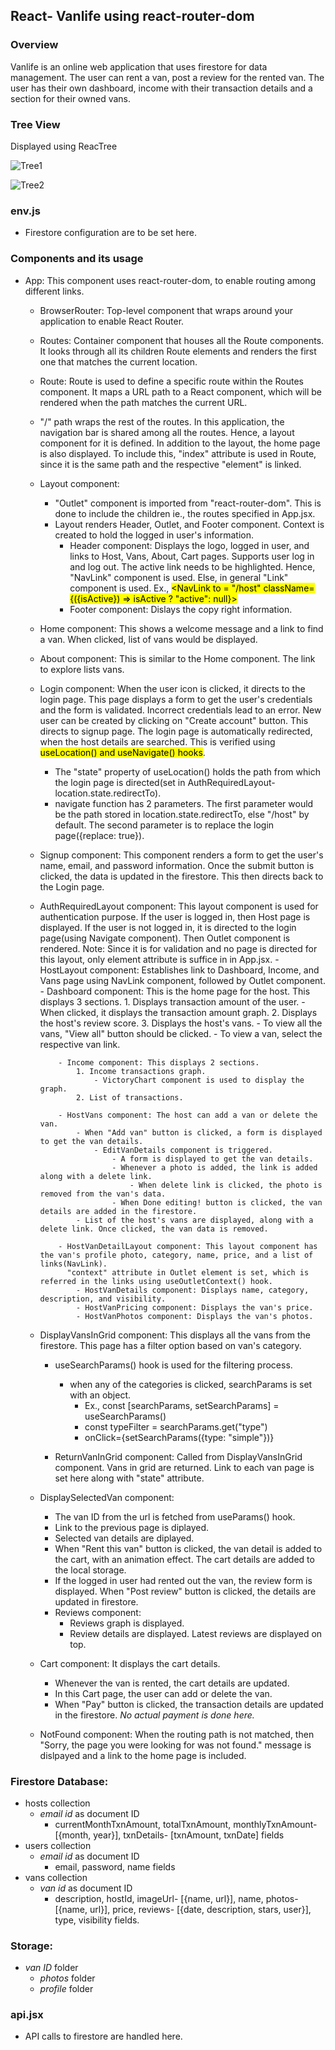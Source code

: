 ## React- Vanlife using react-router-dom

### Overview
Vanlife is an online web application that uses firestore for data management. The user can rent a van, post a review for the rented van.
The user has their own dashboard, income with their transaction details and a section for their owned vans.

### Tree View
Displayed using ReacTree

![Tree1](https://github.com/user-attachments/assets/3f7eb32b-c53c-49de-9e38-9f8ae5f79c6b)

![Tree2](https://github.com/user-attachments/assets/49ccfc1d-31b3-4335-9c74-0f616b86547f)

### env.js
- Firestore configuration are to be set here.

### Components and its usage
- App: This component uses react-router-dom, to enable routing among different links.
    - BrowserRouter: Top-level component that wraps around your application to enable React Router.
    - Routes: Container component that houses all the Route components. It looks through all its children Route elements and renders the first one that matches the current location.
    - Route: Route is used to define a specific route within the Routes component. It maps a URL path to a React component, which will be rendered when the path matches the current URL.
    - "/" path wraps the rest of the routes. In this application, the navigation bar is shared among all the routes. Hence, a layout component for it is defined.
      In addition to the layout, the home page is also displayed. To include this, "index" attribute is used in Route, since it is the same path and the respective "element" is linked.
    - Layout component:
        - "Outlet" component is imported from "react-router-dom". This is done to include the children ie., the routes specified in App.jsx.
        - Layout renders Header, Outlet, and Footer component. Context is created to hold the logged in user's information.
            - Header component: Displays the logo, logged in user, and links to Host, Vans, About, Cart pages. Supports user log in and log out.
              The active link needs to be highlighted. Hence, "NavLink" component is used. Else, in general "Link" component is used.
              Ex., <mark><NavLink to = "/host" className={({isActive}) => isActive ? "active": null}></mark>
            - Footer component: Dislays the copy right information.
    - Home component: This shows a welcome message and a link to find a van. When clicked, list of vans would be displayed.
    - About component: This is similar to the Home component. The link to explore lists vans.
    - Login component: When the user icon is clicked, it directs to the login page. This page displays a form to get the user's credentials and the form is validated.
      Incorrect credentials lead to an error. New user can be created by clicking on "Create account" button. This directs to signup page.
      The login page is automatically redirected, when the host details are searched. This is verified using <mark>useLocation() and useNavigate() hooks</mark>.
        - The "state" property of useLocation() holds the path from which the login page is directed(set in AuthRequiredLayout- location.state.redirectTo).
        - navigate function has 2 parameters. The first parameter would be the path stored in location.state.redirectTo, else "/host" by default.
          The second parameter is to replace the login page({replace: true}).
    - Signup component: This component renders a form to get the user's name, email, and password information. Once the submit button is clicked, the data 
      is updated in the firestore. This then directs back to the Login page.
    - AuthRequiredLayout component: This layout component is used for authentication purpose. If the user is logged in, then Host page is displayed.
        If the user is not logged in, it is directed to the login page(using Navigate component).
        Then Outlet component is rendered.
        Note: Since it is for validation and no page is directed for this layout, only element attribute is suffice in <Route> in App.jsx.
          - HostLayout component: Establishes link to Dashboard, Income, and Vans page using NavLink component, followed by Outlet component.
              - Dashboard component: This is the home page for the host.
                  This displays 3 sections.
                  1. Displays transaction amount of the user.
                      - When clicked, it displays the transaction amount graph.
                  2. Displays the host's review score.
                  3. Displays the host's vans.
                      - To view all the vans, "View all" button should be clicked.
                      - To view a van, select the respective van link.
              
              - Income component: This displays 2 sections.
                  1. Income transactions graph.
                      - VictoryChart component is used to display the graph.
                  2. List of transactions.

              - HostVans component: The host can add a van or delete the van.
                  - When "Add van" button is clicked, a form is displayed to get the van details.
                      - EditVanDetails component is triggered.
                          - A form is displayed to get the van details.
                          - Whenever a photo is added, the link is added along with a delete link.
                              - When delete link is clicked, the photo is removed from the van's data.
                          - When Done editing! button is clicked, the van details are added in the firestore.
                  - List of the host's vans are displayed, along with a delete link. Once clicked, the van data is removed.

              - HostVanDetailLayout component: This layout component has the van's profile photo, category, name, price, and a list of links(NavLink).
                "context" attribute in Outlet element is set, which is referred in the links using useOutletContext() hook.
                  - HostVanDetails component: Displays name, category, description, and visibility.
                  - HostVanPricing component: Displays the van's price.
                  - HostVanPhotos component: Displays the van's photos.
    
    - DisplayVansInGrid component: This displays all the vans from the firestore. This page has a filter option based on van's category.
        - useSearchParams() hook is used for the filtering process.
            - when any of the categories is clicked, searchParams is set with an object.
                - Ex., const [searchParams, setSearchParams] = useSearchParams()
                - const typeFilter = searchParams.get("type")
                - onClick={setSearchParams({type: "simple"})}

        - ReturnVanInGrid component: Called from DisplayVansInGrid component. Vans in grid are returned.
            Link to each van page is set here along with "state" attribute.
    
    - DisplaySelectedVan component:
        - The van ID from the url is fetched from useParams() hook.
        - Link to the previous page is diplayed.
        - Selected van details are diplayed.
        - When "Rent this van" button is clicked, the van detail is added to the cart, with an animation effect.
          The cart details are added to the local storage.
        - If the logged in user had rented out the van, the review form is displayed. When "Post review" button is clicked, the details are updated in firestore.
        - Reviews component:
            - Reviews graph is displayed.
            - Review details are displayed. Latest reviews are displayed on top.

    - Cart component: It displays the cart details.
        - Whenever the van is rented, the cart details are updated.
        - In this Cart page, the user can add or delete the van.
        - When "Pay" button is clicked, the transaction details are updated in the firestore.
          *No actual payment is done here.*

    - NotFound component: When the routing path is not matched, then "Sorry, the page you were looking for was not found." message is dislpayed
      and a link to the home page is included.

### Firestore Database:
  - hosts collection
      - *email id* as document ID
          - currentMonthTxnAmount, totalTxnAmount, monthlyTxnAmount- [{month, year}], txnDetails- [txnAmount, txnDate] fields
  - users collection
      - *email id* as document ID
          - email, password, name fields
  - vans collection
      - *van id* as document ID
          - description, hostId, imageUrl- [{name, url}], name, photos- [{name, url}], price, reviews- [{date, description, stars, user}], type, visibility fields.

### Storage:
  - *van ID* folder
      - *photos* folder
      - *profile* folder

### api.jsx
  - API calls to firestore are handled here.

